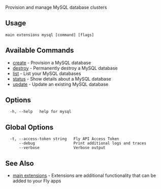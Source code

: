 Provision and manage MySQL database clusters


## Usage
~~~
main extensions mysql [command] [flags]
~~~

## Available Commands
* [create](/docs/flyctl/main-extensions-mysql-create/)	 - Provision a MySQL database
* [destroy](/docs/flyctl/main-extensions-mysql-destroy/)	 - Permanently destroy a MySQL database
* [list](/docs/flyctl/main-extensions-mysql-list/)	 - List your MySQL databases
* [status](/docs/flyctl/main-extensions-mysql-status/)	 - Show details about a MySQL database
* [update](/docs/flyctl/main-extensions-mysql-update/)	 - Update an existing MySQL database

## Options

~~~
  -h, --help   help for mysql
~~~

## Global Options

~~~
  -t, --access-token string   Fly API Access Token
      --debug                 Print additional logs and traces
      --verbose               Verbose output
~~~

## See Also

* [main extensions](/docs/flyctl/main-extensions/)	 - Extensions are additional functionality that can be added to your Fly apps

